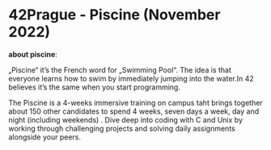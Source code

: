 # 42Prague - Piscine (November 2022)

**about piscine**:

„Piscine“ it’s the French word for „Swimming Pool“. The idea is that everyone learns how to swim by immediately jumping into the water.In 42 believes it’s the same when you start programming.

The Piscine is a 4-weeks immersive training on campus taht brings together about 150 other candidates to spend 4 weeks, seven days a week, day and night (including weekends) . 
Dive deep into coding with C and Unix by working through challenging projects and solving daily assignments alongside your peers.
